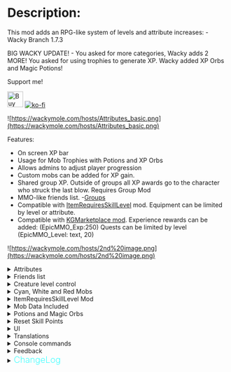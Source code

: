 # Description:
This mod adds an RPG-like system of levels and attribute increases: - Wacky Branch 1.7.3

BIG WACKY UPDATE! - You asked for more categories, Wacky adds 2 MORE! You asked for using trophies to generate XP. Wacky added XP Orbs and Magic Potions!

Support me!

<a href="https://www.buymeacoffee.com/WackyMole" target="_blank"><img src="https://cdn.buymeacoffee.com/buttons/v2/default-yellow.png" alt="Buy Me A Coffee" height='36' style="height: 36px;" ></a>  [![ko-fi](https://ko-fi.com/img/githubbutton_sm.svg)](https://ko-fi.com/H2H6LL5GA)

![https://wackymole.com/hosts/Attributes_basic.png](https://wackymole.com/hosts/Attributes_basic.png)

Features:
 - On screen XP bar
 - Usage for Mob Trophies with Potions and XP Orbs
 - Allows admins to adjust player progression
 - Custom mobs can be added for XP gain.
 - Shared group XP. Outside of groups all XP awards go to the character who struck the last blow. Requires Group Mod
 - MMO-like friends list. -[Groups](https://valheim.thunderstore.io/package/Smoothbrain/Groups/)
 - Compatible with [ItemRequiresSkillLevel](https://valheim.thunderstore.io/package/Detalhes/ItemRequiresSkillLevel/) mod. Equipment can be limited by level or attribute.
 - Compatible with [KGMarketplace mod](https://valheim.thunderstore.io/package/KGvalheim/Marketplace_And_Server_NPCs_Revamped/). Experience rewards can be added: (EpicMMO_Exp:250) Quests can be limited by level (EpicMMO_Level: text, 20)
 
 ![https://wackymole.com/hosts/2nd%20image.png](https://wackymole.com/hosts/2nd%20image.png)

<details><summary>Attributes</summary>

	Strength: Physical Damage increase, Carry Weight Increase, Decreased Black Stamina Consumption, Critical Damage

	Dexterity: Player Attack/Usage Speed%,  Stamina consumption (running, jumping) decreased,

	Intellect: Elemental Damage increase, Eitr Regeneration increases,  Eitr Increase

	Endurance: Physical Armor increase, Flat Stamina, Stamina Regeneration

	Vigour: Flat Health Increase, Health Regeneration, Elemental Armor increase, 

	Specializing: Critical Damage Chance, Mining Damage, Construction Piece Health, Tree Cutting Damage

</details> 

<details><summary>Friends list</summary>

MMO-like friends list. - Groups MOD Group to earn XP, download requires Group mod for each client https://valheim.thunderstore.io/package/Smoothbrain/Groups/

Click the plus button at the bottom of the friends bar. Enter the name of the character you wish to add, starting with a capital letter. 
   ![https://wackymole.com/hosts/3rd%20image.png](https://wackymole.com/hosts/3rd%20image.png)
The player will receive a friend request. Once accepted, the character will appear in your friends list. Group invites can be sent from the friends list. 

# Warning: 
- If you accept a friend request while the player who sent it is not logged in with the character, you will not be added to their friends list and they will need to resend the friend request.
- You cannot send friend requests to yourself or characters you have already added. If you need to send another friend request, remove the character from the list first.
- Friend requests that have been sent, but not accepted will be removed on logout. They must be accepted while both characters are online.
</details> 

<details><summary>Creature level control</summary>

This mod should assigns levels to all in-game monsters. Every star added adds +1 to the level of the mob.

![https://wackymole.com/hosts/creaturecontrol.png](https://wackymole.com/hosts/creaturecontrol.png)


</details>

<details><summary>Cyan, White and Red Mobs</summary>




	Higher level monsters will have their names appear in red. Monsters within your range will be white. Monsters below your level will be cyan.  By default it is +- 10 of your current level.

	If you are significantly higher level than a monster, your XP award will be reduced. Monsters that are significantly lower level than you will have their names appear in cyan.

	Monsters that are 1 level higher than the character + MaxLevelRange will curve XP.

	With defaults, starting exp req is 500 with a 1.04 multiplayer.  So first 5 levels of experience required will be: level 1 is 500, 2 is 1020, 3 is 1560, 4 is 2122, 5 is 2707

	FirstLevelExperience used on each level: disabled means that the levels will not add 500 each time: level 1 is 520, 2 is 541, 3 is 562, 4 is 585, 5 is 608. The jsons will all have to be reworked if this is disabled

	Below is an image of 1.04 +500 and with FirstLevelExperience disabled, so no 500 added. The difference is a lot. Also 1.08 scaling is added just to show how it gets into the millions pretty quickly. 


	With Low_damage_level- Damage dealt to a higher level monster will be reduced by the difference in levels. E.g. (Character level 20/ Monster level 50 = 0.4. Damage dealt will be 0.4% of normal damage) 
	damageFactor = (float)(playerLevel + LowDamageConfig)/ monsterLevel; You can configure LowDamageConfig to adjust damage scaling up or down. Damage Factor will not go above 1 or below .1f

	All of these formulas functions can be configured in the settings file.

	Please note:
	When upgrading the mod to a newer version, new fields in the settings file will be created automatically. You will have to manually re-edit these values if you have changed them.
	If you have no custom settings in the configuration file, you should delete the file so that a fresh one can be created by the new version.

	Note for other Mods: This mod uses hit.toolTier to pass the Lvl of player and Player.m_localPlayer.m_knownTexts to store levels

![https://wackymole.com/hosts/epicmmolevelcalcs.png](https://wackymole.com/hosts/epicmmolevelcalcs.png)


</details>

<details><summary>ItemRequiresSkillLevel Mod</summary>

	https://valheim.thunderstore.io/package/Detalhes/ItemRequiresSkillLevel/) mod.

Strength Agility Intellect Body Vigour  Special 

You can combine multiple Skills for one Requirement

		- PrefabName: AxeBronze
		  Requirements:
		  - Skill: Level
			Level: 15
			BlockEquip: true
			BlockCraft: false
			EpicMMO: true
			ExhibitionName: PlayerLevel
		  - Skill: Strength
			Level: 7
			BlockEquip: true
			BlockCraft: true
			EpicMMO: true
			ExhibitionName: Strength

</details>

<details><summary>Mob Data Included</summary>

	Mob's data (names, levels, exp) from other mods are included:

	Fantasy-Creatures, AirAnimals, Defaults, DoOrDieMonsters, LandAnimals, MonsterlabZ, Outsiders, SeaAnimals, Monstrum (free and paid), Krumpac Mods(free and paid), Teddy Bears, PungusSouls

	A folder listing all monsters and their levels is located in config/EpicMMOSystem/ Default is for vanilla mobs

	These jsons will get auto updated everytime the line below Version gets changed.

	A file called Version.txt is created in the folder. It contains the mod version that was used to create it. Replace it with "NO" to stop it from overwritting on a future update.

	Latest Update for Jsons config is <b> 1.7.3 </b>(Number will be updated when Jsons recieve an update)

</details>

<details><summary>Potions and Magic Orbs</summary>

![https://wackymole.com/hosts/SEeffectsMMO.png](https://wackymole.com/hosts/SEeffectsMMO.png)

	6 Magic Orb Levels with Various XP given

	They have by default a 1% chance to drop from any mob and 100% to drop 1-4 from Bosses

	Orb levels depend on biome ( Extra biomes from Marketplace or Expanded world won't drop orbs)
	1 for Meadows
	2 for Blackforest, None
	3 for Swamps and Oceans
	4 for Mountains
	5 for Plains
	6 for Mistlands, Ashlands, Deep North

	3 Potions 
	XP Potion Minor: 30% extra XP for 10 min
	XP Potion Medium: 60%
	XP Potion Greator 100% 

	1 Magic Fermenator: Gold, FineWood, and Bronze
	It's colorful!

	Meads: are made from Mob Chunks
	Mob Chunks can be made from a variety of Trophies from mobs, you can add to the list. 
	Meads also require 1 or 2 Orbs depending on level
	Meads take the standard amount of time to ferment and drop 3 potions each
	Watch for the sky to light up with colors when fermentation is done.


</details>

<details><summary>Reset Skill Points</summary>
</br> </br>

There are configs for setting the Reset currency, default is Coins. You set the ammount per level.

There is also an Item called ResetTrophy that you can spawn or add to the builtin droplist that will allow any level reset with only 1 ResetTrophy.

The mod looks for your reset currency first and then ResetTrophies. Only consumes 1, so make this a very rare item. 

</details>

<details><summary>UI</summary>

![https://wackymole.com/hosts/hoverlarge.png](https://wackymole.com/hosts/hoverlarge.png)

Pretty much all of the UI can be scaled, hidden, dragged and remembers their location.

To make UI elements disappear type "none" in the respective elements color setting. 

	1HudPanelPosition: Main UI Background Panel Draggable, default color set by HudBackgroundCol, Type "none" to make it disappear

	HudBarScale: Scale this up or down to resize ALL MMO UI elements. - 1.0 Should cover all of your screen horizontally 

	2-5 UI elements have Position, Scale and Color: 
	 Scale (x, y, z)- z does not matter. - float
	 Color: #(6 digit Hex),  optional 7-8 Digit means alpha. #986100FF (FF -alpha of 1) or use without # red, cyan, blue, 
	 darkblue, lightblue, purple, yellow, lime, fuchsia, white, silver, grey, black, orange, brown, maroon, green, olive, navy, teal, aqua, magenta
	 set color to none, to hide element
	 
	 Can all be set to "none" to make individual elements disappear

	2ExpPanelPosition: ExP Bar, Dragable, Position, Scale and Color, Can be Hidden

	3StaminaPanelPosition: Dragable, Position, Scale and Color, Can be Hidden
	
	4HpPanelPosition: Dragable, Position, Scale and Color, Can be Hidden

	5EitrPanelPosition: Dragable, Position, Scale and Color, Can be Hidden. Will disappear and reappear when you have Eitr.

	DisabledHealthIcons: This disables the red Health Icon that is normal present under vanilla health bar

	To enable ONLY EXP bar , enable OldXPBar Bar Only and restart - not dragable in this mode, this is being slowly phased out.  No reason to use. 


</details> 

<details><summary>Translations</summary>

EpicMMO uses a built-in custom Translation Manager and the blaxx Translation Manager for Items

English, Russian, Chinese, Spanish and German are currently implemented. 

</details> 

<details><summary>Console commands</summary>

Admin only commands: - Should work in singleplayer now
 - To set a character's level: `epicmmosystem level [value] [name]` 
 - To reset attribute points: `epicmmosystem reset_points [name]` 
 - To recalc levels based on total experience: `epicmmosystem recalc [name]` 
 - Should work with spaces in names now or replace spaces with '&'
</details> 

<details><summary>Feedback</summary>


Wacky Git https://github.com/Wacky-Mole/WackyEpicMMOSystem

Original git - https://github.com/Single-sh/EpicMMOSystem

For questions or suggestions please join discord channel: [Odin Plus Team](https://discord.gg/odinplus) or my discord at [Wolf Den](https://discord.gg/yPj7xjs3Xf)

Support me at https://www.buymeacoffee.com/WackyMole  or https://ko-fi.com/wackymole

<a href="https://www.buymeacoffee.com/WackyMole" target="_blank"><img src="https://cdn.buymeacoffee.com/buttons/v2/default-yellow.png" alt="Buy Me A Coffee" style="height: 60px !important;width: 217px !important;" ></a>

<a href='https://ko-fi.com/H2H6LL5GA' target='_blank'><img height='36' style='border:0px;height:36px;' src='https://storage.ko-fi.com/cdn/kofi3.png?v=3' border='0' alt='Buy Me a Coffee at ko-fi.com' /></a>

<img src="https://wackymole.com/hosts/bmc_qr.png" width="100"/>

Original Creator: LambaSun or my [mod branch](https://discord.com/channels/826573164371902465/977656428670111794)

</details> 

<details>
  <summary><b><span style="color:aqua;font-weight:200;font-size:20px">
    ChangeLog
</span></b></summary>

| Version | Changes                                                                                                                                                                                                                                                                                                                                |
|----------|---------------------------------------------------------------------------------------------------------------------------------------------------------------------------------------------------------------------------------------------------------------------------------------------------------------------------------------|
| 1.7.3  | - API update, Strength = 0, Agility = 1, Intellect = 2, Body = 3, Vigour = 4, Special = 5 <br/> Spanish Update <br/> Orbs no longer get extra XP multiplier </br> Mob update for Monsterlabz and Monstrum
| 1.7.2  | - Fixed Attack Speed for language heathens that use "," instead of "." for decimals, Updated GroupAPI
| 1.7.1  | - Fixed Orb XP spam,
| 1.7.0  | - BIG WACKY UPDATE! - Delete CONFIGS! <br/> Added Category Vitality and Specializing, while rearranging the categories. <br/>Added hover stats, so you can see what exactly adding points to a category does.  Red being most powerful <br/> Added 6 magic orbs that grant various levels of XP on consumption, they have 1 % chance to drop from all mobs. Guaranteed from Bosses. </br> Added Magic Potions and Magical Fermentor, so you can utilize trophies to make the mead and use the potion to get more XP! 3 Potion levels and various ways to craft mead. <br/> added attackSpeed, MiningDmg, TreeCuttingDmg and Critical attack chance and Critical Damage. 
| 1.6.7  | - Updated KG Marketplace API <br/> Updated DoororDieMob and LandAnimals jsons thanks to DeeJay <br/> Fixed a bug with FloatText XP not being correct
| 1.6.6  | - More UI adjustments, - Scaling/Position on NavBar and PointHud,
| 1.6.5  | - TeddyBears json added <br/> removeAllDropsFromNonPlayerKills is true by default (If a Tree kills a mob, you won't get drop) <br /> Added 'U Jerk, NoExpOn Red/Blue' cfg option, for unfun times/admins. 
| 1.6.4  | - Fixed 'RemoveAllDrops From NonPlayer Kills' for some configs
| 1.6.3  | - Fixed OldExp Bar <br /> close or apply, now closes window. <br /> Update Outsider json
| 1.6.2  | - Update Chinese <br/> Fixed UI so it can disappear with Ctrl-F3 <br/> Group EXP Range (GROUP MOD ONLY) - If killer didn't get xp, group won't get xp <br/> Added Player EXP Range, how far the player who killed a mob gets XP. <br/> Added the ability for tames to give their master EXP on kills <br/> Added Json for Krumpac mobs <br/> RemoveAllDrops From NonPlayer Kills config. - No more random creature drops - Not enabled by default </br> Added Config to remove alert on Left side for XP on mob death </br> Config for popup XP string
| 1.6.1  | - eXP level fix<br/> HP/stamina, XP/eitr bar elements can be changed to "none" and update/disappear realtime<br/> Update Chinese <br/> Included color exp on mob death.
| 1.6.0  | - Fixed ResetTrophy not being consumed on use.<br/> Added Chinese Translation <br/> Fixed some red errors with CLLC <br/> Included an excel file for comparison. 
| 1.5.9  | - Update for 214.2
| 1.5.8  | - Update for single char word languages - horizonal overflow <br/> MonsterDB update and added mob levels for Monstrum(beta)
| 1.5.7  | - Fix for stamina consumption for running and jumping. Was increasing instead of decreasing, credits for discovery.  Moissonneur and Kevin
| 1.5.6  | - Added German Localization <br /> Changed defaults to not take any drops away, no matter the level. - Blax complained enough - <br /> Stamina Regen is a percentage <br /> Added MOB UI string for wacky fun, aka single char word languages <br /> Update ItemManager <br /> Added ability to set "none" on color for all hud elements to make them go away, should live update. Might have relaunch to get them to come back| 1.5.5  | - Update readme to talk about "FirstLevelExperience used on each level" - Added an excel image for XP comparisons between modes - Most people should NOT disable this, makes balancing completely different.
| 1.5.4: | - Updated to allow level and reset commands for Spaced Names. <br/>Updated Jsons, Added extra text file for people who don't read readme or version changes... you know who you are.... <br/> Added abilty for EpicMMO to recalculate maxlvls on serversync updates. I still don't recommend live updating with this mod, but less bugs now. <br/> Serious discussion: It appears if you ever changed expierence values(rateExp,expForLvlMonster, etc) after players started playing, things could get wonky unless you reset them(even after game restarts). I added a TotalExp tracker, but it won't be useful unless you restart all your players back to 0. I have added another command to Terminal recalc, but it will reset players levels to 0 if not a new charc on this update.  <br/> Added MobLevelPosition and BossLevelPosition for server admins to config mob bar placement. </br> Fixed lowDamageExtraConfig, small oversight <br/> Added ResetTrophy item for people to add to droplists <br/> Added EitrIncrease to Intellegence - More OP 
| 1.5.3: | - Fixed bug in Groups exp sharing. <br/> Added MajesticChickens json
| 1.5.2: | - Added Colors and Scale to Individual UI elements.<br/> Fixed EpicLoot drop bug, made Nav Panel moveable, Eitr UI adjustments<br/> Low_damage_config for extra configurability on low damage mode
| 1.5.1: | - Added Stamina regeneration<br/>
| 1.5.0: | - Changed Config to WackyMole.EpicMMOSystem.cfg<br/> - Made all the UI elements dragable<br/> - Realtime setting of (x,y) position in config, type "none" in BackgroundColor to remove brown bar.<br/> - Added Filewatcher to Jsons<br/> - dedicated Server only<br/> - Added filewatcher to configs, Updated Group logic<br/> - Revamped Mentor mode.<br/>
| 1.4.1: | - Fix Version Check and Multiplayer Sync, moved Monster Bar again.<br/>
| 1.4.0: | - Fix for inventory to bag JC (hopefully)<br/> - Changed Configs,PLEASE DELETE OLD CONFIGS!<br/> - added removeDropMax, removeDropMax,removeBossDropMax, removeBossDropMix, curveExp, curveBossExp.<br/> - Allow for multiple Jsons to be searched<br/> - Added admin rights to singleplayer hosting<br/> - Boss drop is determined by mob.faction(), curveBossExp Exp is just the 6 main bosses. <br/> - Updated Monster.json moved to configs instead of plugin.<br/> - Added ExtraDebugmode for future issues.<br/> - Updated MonserDB_Default for mistlands,LandAnimals mod, MonsterLabZ, Outsiders, SeaAnimals, Fantasy Creatures, Air Animals, and Outsiders.<br/> - Json file in MMO folder is searched.<br/> - Added Version text to easily update in future.<br/> - Write "NO" in Ver.txt to skip future updates. Moved Monster lvl bar [] for boss and non boss<br/>
| 1.3.1: | - Dual wield and EpicMMO Thanks to KG, sponsored by Aldhari/Skaldhari<br/>
| 1.3.0: | - WackyEpicMMOSystem release, until author comes back. Code from Azumatt - Updated Chat, Group and ServerSync<br/>
| 1.2.8: | - Added a limiter for the maximum attribute value.<br/>- New view health and stamina bar (in the configuration you can return the old display where only the experience is displayed).<br/>
| 1.2.7: | - Fix version check<br/>
| 1.2.6: | - Fixed bug of different amount of experience. Added ability to add your own items or currency to reset<br/> attributes.
| 1.2.5: | - Fix damage monsters and fix error for friends list<br/>
| 1.2.4: | - Fix version check<br/>
| 1.2.3: | - Add console command and xp loss on death<br/>
| 1.2.2: | - Add button to open the quest journal (Marketplace) and profession window<br/>
| 1.2.1: | - Fix errors with EAQS<br/>
| 1.2.0: | - Add friends list feature<br/>
| 1.1.0: | - Add creature level control<br/>
| 1.0.1: | - Fix localization and append english text for config comments.<br/>
| 1.0.0: | - Release<br/>
</details> 